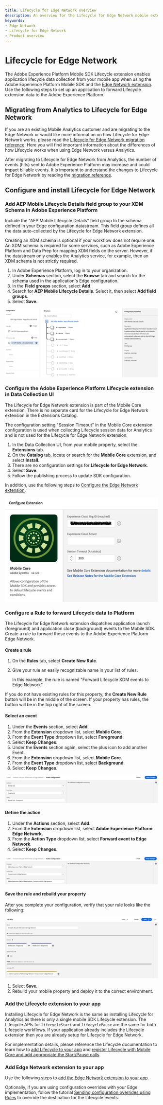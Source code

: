 ```yaml
---
title: Lifecycle for Edge Network overview
description: An overview for the Lifecycle for Edge Network mobile extension.
keywords:
- Edge Network
- Lifecycle for Edge Network
- Product overview
---
```


# Lifecycle for Edge Network

The Adobe Experience Platform Mobile SDK Lifecycle extension enables application lifecycle data collection from your mobile app when using the Adobe Experience Platform Mobile SDK and the [Edge Network extension](../edge-network/index.md). Use the following steps to set up an application to forward Lifecycle extension data to the Adobe Experience Platform.

## Migrating from Analytics to Lifecycle for Edge Network

If you are an existing Mobile Analytics customer and are migrating to the Edge Network or would like more information on how Lifecycle for Edge Network works, please read the [Lifecycle for Edge Network migration reference](./migration-reference.md). Here you will find important information about the differences of how Lifecycle works when using Edge Network versus Analytics.

<InlineAlert variant="warning" slots="text"/>

After migrating to Lifecycle for Edge Network from Analytics, the number of events (hits) sent to Adobe Experience Platform may increase and could impact billable events. It is important to understand the changes to Lifecycle for Edge Network by reading the [migration reference](./migration-reference.md).

## Configure and install Lifecycle for Edge Network

### Add AEP Mobile Lifecycle Details field group to your XDM Schema in Adobe Experience Platform

Include the "AEP Mobile Lifecycle Details" field group to the schema defined in your Edge configuration datastream. This field group defines all the data auto-collected by the Lifecycle for Edge Network extension.

<InlineAlert variant="info" slots="text"/>

Creating an XDM schema is optional if your workflow does not require one. An XDM schema is required for some services, such as Adobe Experience Platform and Data Prep for mapping XDM fields on the server. However, if the datastream only enables the Analytics service, for example, then an XDM schema is not strictly required.

1. In Adobe Experience Platform, log in to your organization.
2. Under **Schemas** section, select the **Browse** tab and search for the schema used in the application's Edge configuration.
3. In the **Field groups** section, select **Add**.
4. Search for **AEP Mobile Lifecycle Details**. Select it, then select **Add field groups**.
5. Select **Save**.

![](./assets/index/add-mobile-lifecycle-details.png)

### Configure the Adobe Experience Platform Lifecycle extension in Data Collection UI

<InlineAlert variant="info" slots="text"/>

The Lifecycle for Edge Network extension is part of the Mobile Core extension. There is no separate card for the Lifecycle for Edge Network extension in the Extensions Catalog.

<InlineAlert variant="warning" slots="text"/>

The configuration setting "Session Timeout" in the Mobile Core extension configuration is used when collecting Lifecycle session data for Analytics and is not used for the Lifecycle for Edge Network extension.

1. In the Data Collection UI, from your mobile property, select the **Extensions** tab.
2. On the **Catalog** tab, locate or search for the **Mobile Core** extension, and select **Install**.
3. There are no configuration settings for **Lifecycle for Edge Network**.
4. Select **Save**.
5. Follow the publishing process to update SDK configuration.

In addition, use the following steps to [Configure the Edge Network extension](../edge-network/index.md#configure-edge-network-extension).

![Mobile Core extension configuration](./assets/index/configuration.png)

### Configure a Rule to forward Lifecycle data to Platform

The Lifecycle for Edge Network extension dispatches application launch (foreground) and application close (background) events to the Mobile SDK. Create a rule to forward these events to the Adobe Experience Platform Edge Network.

#### Create a rule

1. On the **Rules** tab, select **Create New Rule**.
2. Give your rule an easily recognizable name in your list of rules.

   In this example, the rule is named "Forward Lifecycle XDM events to Edge Network".

<InlineAlert variant="info" slots="text"/>

If you do not have existing rules for this property, the **Create New Rule** button will be in the middle of the screen. If your property has rules, the button will be in the top right of the screen.

#### Select an event

1. Under the **Events** section, select **Add**.
2. From the **Extension** dropdown list, select **Mobile Core**.
3. From the **Event Type** dropdown list, select **Foreground**.
4. Select **Keep Changes**.
5. Under the **Events** section again, select the plus icon to add another Event.
6. From the **Extension** dropdown list, select **Mobile Core**.
7. From the **Event Type** dropdown list, select **Background**.
8. Select **Keep Changes**.

![](./assets/index/select-event.png)

#### Define the action

1. Under the **Actions** section, select **Add**.
2. From the **Extension** dropdown list, select **Adobe Experience Platform Edge Network**.
3. From the **Action Type** dropdown list, select **Forward event to Edge Network**.
4. Select **Keep Changes**.

![](./assets/index/define-action.png)

#### Save the rule and rebuild your property

After you complete your configuration, verify that your rule looks like the following:

![](./assets/index/save-rule.png)

1. Select **Save**.
2. Rebuild your mobile property and deploy it to the correct environment.

### Add the Lifecycle extension to your app

Installing Lifecycle for Edge Network is the same as installing Lifecycle for Analytics as there is only a single mobile SDK Lifecycle extension. The Lifecycle APIs for `lifecycleStart` and `lifecyclePause` are the same for both Lifecycle workflows. If your application already includes the Lifecycle extension then you are already setup for Lifecycle for Edge Network.

For implementation details, please reference the Lifecycle documentation to learn how to [add Lifecycle to your app](../../home/base/mobile-core/lifecycle/index.md#add-lifecycle-to-your-app) and [register Lifecycle with Mobile Core and add appropriate the Start/Pause calls](../../home/base/mobile-core/lifecycle/index.md#register-lifecycle-with-mobile-core-and-add-appropriate-start-pause-calls).

### Add Edge Network extension to your app

Use the following steps to [add the Edge Network extension to your app](../edge-network/index.md#add-the-edge-network-extension-to-your-app).

Optionally, if you are using configuration overrides with your Edge implementation, follow the tutorial [Sending configuration overrides using Rules](../edge-network/tutorials/send-overrides-rules.md) to override the destination for the Lifecycle events.
